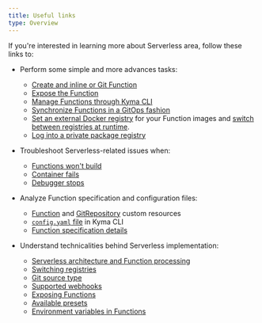 ```yaml
---
title: Useful links
type: Overview
---
```


If you're interested in learning more about Serverless area, follow these links to:

- Perform some simple and more advances tasks:

  - [Create and inline or Git Function](#TO-DO)
  - [Expose the Function](#TO-DO)
  - [Manage Functions through Kyma CLI](#TO-DO)
  - [Synchronize Functions in a GitOps fashion](#TO-DO)
  - [Set an external Docker registry](#TO-DO) for your Function images and [switch between registries at runtime](#TO-DO).
  - [Log into a private package registry](#TO-DO)

- Troubleshoot Serverless-related issues when:

   - [Functions won't build](#TO-DO)
   - [Container fails](#TO-DO)
   - [Debugger stops](#TO-DO)

- Analyze Function specification and configuration files:

  - [Function](#TO-DO) and [GitRepository](#TO-DO) custom resources
  - [`config.yaml` file](#TO-DO) in Kyma CLI
  - [Function specification details](#TO-DO)

- Understand technicalities behind Serverless implementation:

  - [Serverless architecture and Function processing](#TO-DO)
  - [Switching registries](#TO-DO)
  - [Git source type](#TO-DO)
  - [Supported webhooks](#TO-DO)
  - [Exposing Functions](#TO-DO)
  - [Available presets](#TO-DO)
  - [Environment variables in Functions](#TO-DO)
